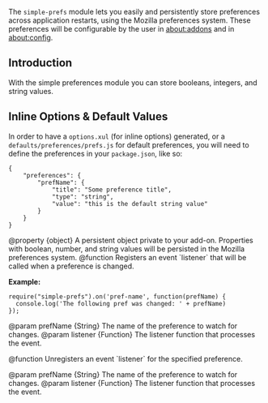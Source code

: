 <!-- contributed by Erik Vold [erikvvold@gmail.com]  -->

The `simple-prefs` module lets you easily and persistently store preferences
across application restarts, using the Mozilla preferences system.  These
preferences will be configurable by the user in [about:addons](about:addons) and
in [about:config](about:config).

Introduction
------------

With the simple preferences module you can store booleans, integers, and string
values.


Inline Options & Default Values
-------------------------------

In order to have a `options.xul` (for inline options) generated, or a
`defaults/preferences/prefs.js` for default preferences, you will need to
define the preferences in your `package.json`, like so:

    {
        "preferences": {
            "prefName": {
                "title": "Some preference title",
                "type": "string",
                "value": "this is the default string value"
            }
        }
    }


<api name="prefs">
@property {object}
  A persistent object private to your add-on.  Properties with boolean,
  number, and string values will be persisted in the Mozilla preferences system.
</api>


<api name="on">
@function
Registers an event `listener` that will be called when a preference is changed.

**Example:**

    require("simple-prefs").on('pref-name', function(prefName) {
      console.log('The following pref was changed: ' + prefName)
    });

@param prefName {String}
  The name of the preference to watch for changes.
@param listener {Function}
  The listener function that processes the event.
</api>

<api name="removeListener">
@function
Unregisters an event `listener` for the specified preference.

@param prefName {String}
  The name of the preference to watch for changes.
@param listener {Function}
  The listener function that processes the event.
</api>

